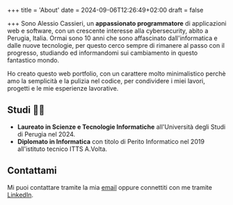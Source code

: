 +++
title = 'About'
date = 2024-09-06T12:26:49+02:00
draft = false

+++
Sono Alessio Cassieri, un **appassionato programmatore** di applicazioni web e software, con un crescente interesse alla cybersecurity, abito a Perugia, Italia. 
Ormai sono 10 anni che sono affascinato dall'informatica e dalle nuove tecnologie, per questo cerco sempre di rimanere al passo con il progresso, studiando ed informandomi sui cambiamento in questo fantastico mondo.

Ho creato questo web portfolio, con un carattere molto minimalistico perchè amo la semplicità e la pulizia nel codice, per condividere i miei lavori, progetti e le mie esperienze lavorative.
## Studi &#x1F468;&#x200D;&#x1F393;
- **Laureato in Scienze e Tecnologie Informatiche** all'Università degli Studi di Perugia nel 2024.
- **Diplomato in Informatica** con titolo di Perito Informatico nel 2019 all'istituto tecnico ITTS A.Volta.
## Contattami

Mi puoi contattare tramite la mia [email](mailto:alessio.cassieri@protonmail.com) oppure connettiti con me tramite [LinkedIn](https://www.linkedin.com/in/alessio-cassieri/).